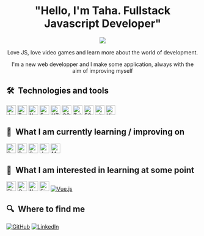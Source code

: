 
<h1 align="center">"Hello, I'm Taha. Fullstack Javascript Developer" </h1>

<!-- Intro -->

<p style="margin: 15px;" align="center">
  
<p style="margin: 15px;" align="center">
    <img src=https://readme-typing-svg.herokuapp.com?font=Fira+Code&pause=1000&color=651AF7&width=435&lines=Fullstack+Javascript+Developer;Coffe+Addict;JS+For+Life></p>


<p align="center">Love JS, love video games and learn more about the world of development.</p>

<p align="center">I'm a new web developper and I make some application, always with the aim of improving myself</p>






## 🛠  Technologies and tools

<a name="learning-now"></a>

<img src="https://img.shields.io/badge/JavaScript-282C34?logo=javascript&logoColor=F7DF1E" alt="JavaScript logo" title="JavaScript" height="25" /> <img src="https://img.shields.io/badge/TypeScript-282C34?logo=typescript&logoColor=3178C6" alt="TypeScript logo" title="TypeScript" height="25" /> 
<img src="https://img.shields.io/badge/Node.js-282C34?logo=node.js&logoColor=339933" alt="Node.js logo" title="Node.js" height="25" />
<img src="https://img.shields.io/badge/Express-282C34?logo=express&logoColor=FFFFFF" alt="Express.js logo" title="Express.js" height="25" />
<img src="https://img.shields.io/badge/HTML5-282C34?logo=html5&logoColor=E34F26" alt="HTML5 logo" title="HTML5" height="25" /> <img src="https://img.shields.io/badge/CSS3-282C34?logo=css3&logoColor=1572B6" alt="CSS3 logo" title="CSS3" height="25" />
<img src="https://img.shields.io/badge/Tailwind%20CSS-282C34?logo=tailwind-css&logoColor=38B2AC" alt="Tailwind CSS logo" title="Tailwind CSS" height="25" />
<img src="https://img.shields.io/badge/ESLint-282C34?logo=eslint&logoColor=4B32C3" alt="ESLint logo" title="ESLint" height="25" />
<img src="https://img.shields.io/badge/git-282C34?logo=git&logoColor=F05032" alt="git logo" title="git" height="25" />
<img src="https://img.shields.io/badge/VS%20Code-282C34?logo=visual-studio-code&logoColor=007ACC" alt="Visual Studio Code logo" title="Visual Studio Code" height="25" />
<a name="learning-next"></a>

## 📖  What I am currently learning / improving on

<img src="https://img.shields.io/badge/React Native-282C34?logo=react&logoColor=61DAFB" alt="React Native logo" title="React Native" height="25" /> <img src="https://img.shields.io/badge/Redux-282C34?logo=redux&logoColor=764ABC" alt="Redux logo" title="Redux" height="25" />
<img src="https://img.shields.io/badge/Sass-282C34?logo=sass&logoColor=CC6699" alt="Sass logo" title="Sass" height="25" />
<img src="https://img.shields.io/badge/Jest-282C34?logo=jest&logoColor=C21325" alt="Jest logo" title="Jest" height="25" />
<img src="https://img.shields.io/badge/MongoDB-282C34?logo=mongodb&logoColor=47A248" alt="MongoDB logo" title="MongoDB" height="25" />

## 👾  What I am interested in learning at some point

 <img src="https://img.shields.io/badge/Flutter-282C34?logo=flutter&logoColor=02569B" alt="Flutter logo" title="Flutter" height="25" /> <img src="https://img.shields.io/badge/GraphQL-282C34?logo=graphql&logoColor=E10098" alt="GraphQL logo" title="GraphQL" height="25" />
<img src="https://img.shields.io/badge/Next.js-282C34?logo=next.js&logoColor=FFFFFF" alt="Next.js logo" title="Next.js" height="25" />
<img src="https://img.shields.io/badge/Firebase-282C34?logo=firebase&logoColor=FFCA28" alt="Firebase logo" title="Firebase" height="25" />
[![Vue.js](https://img.shields.io/badge/-Vue.js-000?&logo=Vue.js&logoColor=4FC08D)](https://vuejs.org/)


## 🔍  Where to find me

[![GitHub](https://img.shields.io/badge/-GitHub-000?&logo=GitHub&logoColor=FFF)](https://github.com/Tahus)
[![LinkedIn](https://img.shields.io/badge/-LinkedIn-000?&logo=LinkedIn&logoColor=0A66C2)](https://www.linkedin.com/in/taha-hassouna-66a854162/)


